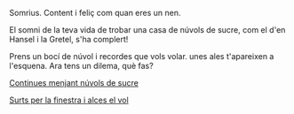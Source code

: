 Somrius. Content i feliç com quan eres un nen.

El somni de la teva vida de trobar una casa de núvols de sucre, com el d'en Hansel i la Gretel, s'ha complert!

Prens un bocí de núvol i recordes que vols volar. unes ales t'apareixen a l'esquena. Ara tens un dilema, què fas?

[Continues menjant núvols de sucre](create-your-own-adventure/catala/menjar/menjar.md)

[Surts per la finestra i alces el vol](create-your-own-adventure/catala/somrius/icar/icar.md)
